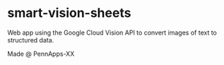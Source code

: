 # smart-vision-sheets
Web app using the Google Cloud Vision API to convert images of text to structured data.

Made @ PennApps-XX

